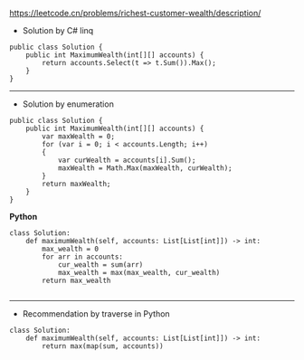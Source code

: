 https://leetcode.cn/problems/richest-customer-wealth/description/ 

- Solution by C# linq
```
public class Solution {
    public int MaximumWealth(int[][] accounts) {
        return accounts.Select(t => t.Sum()).Max();
    }
}
```

---

- Solution by enumeration
```
public class Solution {
    public int MaximumWealth(int[][] accounts) {
        var maxWealth = 0;
        for (var i = 0; i < accounts.Length; i++)
        {
            var curWealth = accounts[i].Sum();
            maxWealth = Math.Max(maxWealth, curWealth);
        }
        return maxWealth;
    }
}
```
**Python**
```
class Solution:
    def maximumWealth(self, accounts: List[List[int]]) -> int:
        max_wealth = 0
        for arr in accounts:
            cur_wealth = sum(arr)
            max_wealth = max(max_wealth, cur_wealth)
        return max_wealth
        
```

---

- Recommendation by traverse in Python
```
class Solution:
    def maximumWealth(self, accounts: List[List[int]]) -> int:
        return max(map(sum, accounts))
        
```
